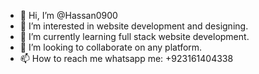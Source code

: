 - 👋 Hi, I’m @Hassan0900
- 👀 I’m interested in website development and designing.
- 🌱 I’m currently learning full stack website development.
- 💞️ I’m looking to collaborate on any platform.
- 📫 How to reach me whatsapp me: +923161404338

<!---
Hassan0900/Hassan0900 is a ✨ special ✨ repository because its `README.md` (this file) appears on your GitHub profile.
You can click the Preview link to take a look at your changes.
--->

